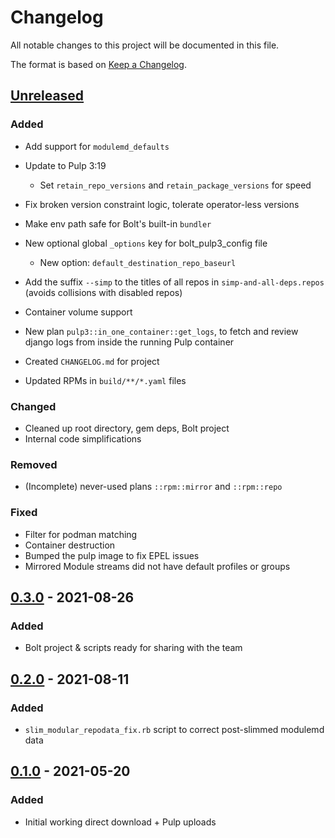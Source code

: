# Changelog

All notable changes to this project will be documented in this file.

The format is based on [Keep a Changelog](https://keepachangelog.com/en/1.0.0/).

## [Unreleased]

### Added

- Add support for `modulemd_defaults`
- Update to Pulp 3:19
  - Set `retain_repo_versions` and `retain_package_versions` for speed
- Fix broken version constraint logic, tolerate operator-less versions
- Make env path safe for Bolt's built-in `bundler`
- New optional global `_options` key for bolt_pulp3_config file
  - New option: `default_destination_repo_baseurl`
- Add the suffix `--simp` to the titles of all repos in
  `simp-and-all-deps.repos` (avoids collisions with disabled repos)

- Container volume support
- New plan `pulp3::in_one_container::get_logs`, to fetch and review django logs
  from inside the running Pulp container
- Created `CHANGELOG.md` for project
- Updated RPMs in `build/**/*.yaml` files

### Changed

- Cleaned up root directory, gem deps, Bolt project
- Internal code simplifications

### Removed

- (Incomplete) never-used plans `::rpm::mirror` and `::rpm::repo`

### Fixed

- Filter for podman matching
- Container destruction
- Bumped the pulp image to fix EPEL issues
- Mirrored Module streams did not have default profiles or groups

## [0.3.0] - 2021-08-26

### Added

* Bolt project & scripts ready for sharing with the team

## [0.2.0] - 2021-08-11

### Added

* `slim_modular_repodata_fix.rb` script to correct post-slimmed modulemd data

## [0.1.0] - 2021-05-20

### Added

* Initial working direct download + Pulp uploads

[0.1.0]: https://github.com/op-ct/puppetsync/releases/tag/0.1.0
[0.2.0]: https://github.com/op-ct/puppetsync/compare/0.1.0...0.2.0
[0.3.0]: https://github.com/op-ct/puppetsync/compare/0.2.0...0.3.0
[Unreleased]: https://github.com/op-ct/puppetsync/compare/0.3.0...HEAD
